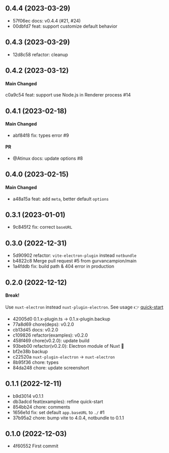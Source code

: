 ## 0.4.4 (2023-03-29)

- 57f06ec docs: v0.4.4 (#21, #24)
- 00dbfd7 feat: support customize default behavior

## 0.4.3 (2023-03-29)

- 12d8c58 refactor: cleanup

## 0.4.2 (2023-03-12)

#### Main Changed

c0a9c54 feat: support use Node.js in Renderer process #14

## 0.4.1 (2023-02-18)

#### Main Changed

- abf84f8 fix: types error #9

#### PR

- @Atinux docs: update options #8

## 0.4.0 (2023-02-15)

#### Main Changed

- a48a15a feat: add `meta`, better default `options`

## 0.3.1 (2023-01-01)

- 9c845f2 fix: correct `baseURL`

## 0.3.0 (2022-12-31)

- 5d90902 refactor: `vite-electron-plugin` instead  `notbundle`
- b4822c8 Merge pull request #5 from gurvancampion/main
- 1a4fddb fix: build path & 404 error in production

## 0.2.0 (2022-12-12)

#### Break!

Use `nuxt-electron` instead `nuxt-plugin-electron`. See usage 👉 [quick-start](https://github.com/caoxiemeihao/nuxt-electron/tree/main/examples/quick-start)

- 42005d0 0.1.x-plugin.ts -> 0.1.x-plugin.backup
- 77a8d69 chore(deps): v0.2.0
- cb13d45 docs: v0.2.0
- c109826 refactor(examples): v0.2.0
- 458f469 chore(v0.2.0): update build
- 93beb00 refactor(v0.2.0): Electron module of Nuxt 🌱
- bf2e38b backup
- c22520a `nuxt-plugin-electron` -> `nuxt-electron`
- 8b95f36 chore: types
- 84da248 chore: update screenshort

## 0.1.1 (2022-12-11)

- b9d3014 v0.1.1
- db3adcd feat(examples): refine quick-start
- 854bb24 chore: comments
- 1656e1d fix: set default `app.baseURL` to `./` #1
- 37b95a2 chore: bump vite to 4.0.4, notbundle to 0.1.1

## 0.1.0 (2022-12-03)

- 4f60552 First commit
